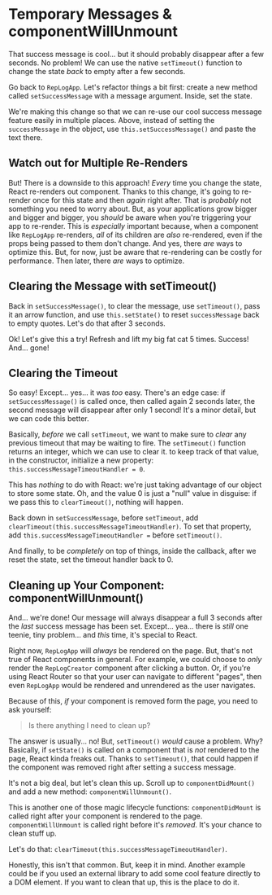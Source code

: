 # Temporary Messages & componentWillUnmount

That success message is cool... but it should probably disappear after a few seconds.
No problem! We can use the native `setTimeout()` function to change the state *back*
to empty after a few seconds.

Go back to `RepLogApp`. Let's refactor things a bit first: create a new method
called `setSuccessMessage` with a message argument. Inside, set the state.

We're making this change so that we can re-use our cool success message feature
easily in multiple places. Above, instead of setting the `successMessage` in the
object, use `this.setSuccessMessage()` and paste the text there.

## Watch out for Multiple Re-Renders

But! There is a downside to this approach! *Every* time you change the state, React
re-renders out component. Thanks to this change, it's going to re-render once for
this state and then *again* right after. That is *probably* not something you need
to worry about. But, as your applications grow bigger and bigger and bigger, you
*should* be aware when you're triggering your app to re-render. This is *especially*
important because, when a component like `RepLogApp` re-renders, *all* of its children
are *also* re-rendered, even if the props being passed to them don't change. And
yes, there *are* ways to optimize this. But, for now, just be aware that re-rendering
can be costly for performance. Then later, there *are* ways to optimize.

## Clearing the Message with setTimeout()

Back in `setSuccessMessage()`, to clear the message, use `setTimeout()`, pass it
an arrow function, and use `this.setState()` to reset `successMessage` back to
empty quotes. Let's do that after 3 seconds.

Ok! Let's give this a try! Refresh and lift my big fat cat 5 times. Success! And...
gone!

## Clearing the Timeout

So easy! Except... yes... it was *too* easy. There's an edge case: if
`setSuccessMessage()` is called once, then called again 2 seconds later, the second
message will disappear after only 1 second! It's a minor detail, but we can code
this better.

Basically, *before* we call `setTimeout`, we want to make sure to *clear* any previous
timeout that may be waiting to fire. The `setTimeout()` function returns an integer,
which we can use to clear it. to keep track of that value, in the constructor,
initialize a new property: `this.successMessageTimeoutHandler = 0`.

This has *nothing* to do with React: we're just taking advantage of our object to
store some state. Oh, and the value 0 is just a "null" value in disguise: if we
pass this to `clearTimeout()`, nothing will happen.

Back down in `setSuccessMessage`, before `setTimeout`, add
`clearTimeout(this.successMessageTimeoutHandler)`. To set that property, add
`this.successMessageTimeoutHandler =` before `setTimeout()`.

And finally, to be *completely* on top of things, inside the callback, after we
reset the state, set the timeout handler back to 0.

## Cleaning up Your Component: componentWillUnmount()

And... we're done! Our message will always disappear a full 3 seconds after the
*last* success message has been set. Except... yea... there is *still* one teenie,
tiny problem... and *this* time, it's special to React.

Right now, `RepLogApp` will *always* be rendered on the page. But, that's not true
of React components in general. For example, we could choose to *only* render the
`RepLogCreator` component after clicking a button. Or, if you're using React Router
so that your user can navigate to different "pages", then even `RepLogApp` would
be rendered and unrendered as the user navigates.

Because of this, *if* your component is removed form the page, you need to ask
yourself:

> Is there anything I need to clean up?

The answer is usually... no! But, `setTimeout()` *would* cause a problem. Why?
Basically, if `setState()` is called on a component that is *not* rendered to the
page, React kinda freaks out. Thanks to `setTimeout()`, that could happen if the
component was removed right after setting a success message.

It's not a big deal, but let's clean this up. Scroll up to `componentDidMount()`
and add a new method: `componentWillUnmount()`.

This is another one of those magic lifecycle functions: `componentDidMount` is
called right after your component is rendered to the page. `componentWillUnmount`
is called right before it's *removed*. It's your chance to clean stuff up.

Let's do that: `clearTimeout(this.successMessageTimeoutHandler)`.

Honestly, this isn't that common. But, keep it in mind. Another example could be
if you used an external library to add some cool feature directly to a DOM element.
If you want to clean that up, this is the place to do it.
